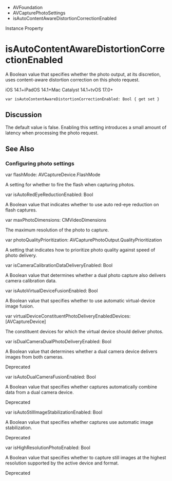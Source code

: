 

- AVFoundation
- AVCapturePhotoSettings
-  isAutoContentAwareDistortionCorrectionEnabled 

Instance Property

# isAutoContentAwareDistortionCorrectionEnabled

A Boolean value that specifies whether the photo output, at its discretion, uses content-aware distortion correction on this photo request.

iOS 14.1+iPadOS 14.1+Mac Catalyst 14.1+tvOS 17.0+

``` source
var isAutoContentAwareDistortionCorrectionEnabled: Bool { get set }
```

## Discussion

The default value is false. Enabling this setting introduces a small amount of latency when processing the photo request.

## See Also

### Configuring photo settings

var flashMode: AVCaptureDevice.FlashMode

A setting for whether to fire the flash when capturing photos.

var isAutoRedEyeReductionEnabled: Bool

A Boolean value that indicates whether to use auto red-eye reduction on flash captures.

var maxPhotoDimensions: CMVideoDimensions

The maximum resolution of the photo to capture.

var photoQualityPrioritization: AVCapturePhotoOutput.QualityPrioritization

A setting that indicates how to prioritize photo quality against speed of photo delivery.

var isCameraCalibrationDataDeliveryEnabled: Bool

A Boolean value that determines whether a dual photo capture also delivers camera calibration data.

var isAutoVirtualDeviceFusionEnabled: Bool

A Boolean value that specifies whether to use automatic virtual-device image fusion.

var virtualDeviceConstituentPhotoDeliveryEnabledDevices: [AVCaptureDevice]

The constituent devices for which the virtual device should deliver photos.

var isDualCameraDualPhotoDeliveryEnabled: Bool

A Boolean value that determines whether a dual camera device delivers images from both cameras.

Deprecated

var isAutoDualCameraFusionEnabled: Bool

A Boolean value that specifies whether captures automatically combine data from a dual camera device.

Deprecated

var isAutoStillImageStabilizationEnabled: Bool

A Boolean value that specifies whether captures use automatic image stabilization.

Deprecated

var isHighResolutionPhotoEnabled: Bool

A Boolean value that specifies whether to capture still images at the highest resolution supported by the active device and format.

Deprecated

